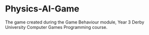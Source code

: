 # Physics-AI-Game
The game created during the Game Behaviour module, Year 3 Derby University Computer Games Programming course.
